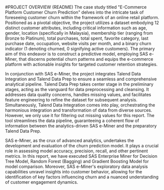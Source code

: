 #PROJECT OVERVIEW (README)
The case study titled "E-Commerce Platform Customer Churn Prediction" delves into the intricate task of foreseeing customer churn within the framework of an online retail platform. Positioned as a pivotal objective, the project utilizes a dataset embodying 12 distinct customer attributes, including critical information such as age, gender, location (specifically in Malaysia), membership tier (ranging from Bronze to Platinum), total purchases, total spent, favorite category, last purchase date, occupation, website visits per month, and a binary churn indicator (1 denoting churned, 0 signifying active customers). The primary aim of this endeavor is to construct a predictive model, employing SAS e-Miner, that discerns potential churn patterns and equips the e-commerce platform with actionable insights for targeted customer retention strategies. 

In conjunction with SAS e-Miner, the project integrates Talend Data Integration and Talend Data Prep to ensure a seamless and comprehensive analytical pipeline. Talend Data Prep takes center stage in the preliminary stages, acting as the vanguard for data preprocessing and cleansing. It addresses data quality concerns, handles missing values, and facilitates feature engineering to refine the dataset for subsequent analysis. Simultaneously, Talend Data Integration comes into play, orchestrating the harmonious integration and transformation of data from diverse sources. However, we only use it for filtering out missing values for this report. The tool streamlines the data pipeline, guaranteeing a coherent flow of information between the analytics-driven SAS e-Miner and the preparatory Talend Data Prep. 

SAS e-Miner, as the crux of advanced analytics, undertakes the development and evaluation of the churn prediction model. It plays a crucial role in assessing model accuracy, precision, recall, and other pertinent metrics. In this report, we have executed SAS Enterprise Miner for Decision Tree Model, Random Forest (Bagging) and Gradient Boosting Model for model comparison. Moreover, SAS e-Miner's exploratory data analysis capabilities unravel insights into customer behavior, allowing for the identification of key factors influencing churn and a nuanced understanding of customer engagement dynamics. 
